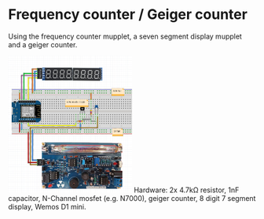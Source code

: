 Frequency counter / Geiger counter
==================================

Using the frequency counter mupplet, a seven segment display mupplet and
a geiger counter.

<img src="https://github.com/muwerk/examples/blob/master/Resources/FrequencyCounter.jpg" width="50%">
Hardware: 2x 4.7kΩ resistor, 1nF capacitor, N-Channel mosfet (e.g. N7000),
geiger counter, 8 digit 7 segment display, Wemos D1 mini.

